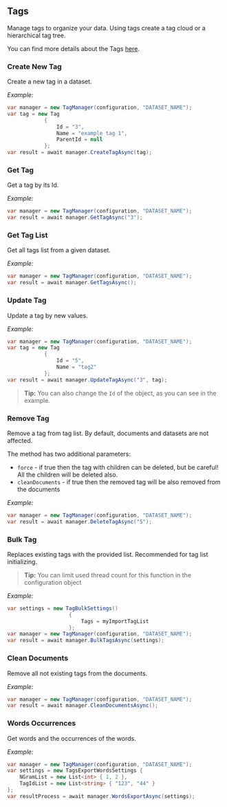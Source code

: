 ## Tags

Manage tags to organize your data. Using tags create a tag cloud or a hierarchical tag tree.

You can find more details about the Tags [here](/docs/api/{{docversion}}/tags).

### Create New Tag

Create a new tag in a dataset.

_Example:_

```cs
var manager = new TagManager(configuration, "DATASET_NAME");
var tag = new Tag
            {
                Id = "3",
                Name = "example tag 1",
                ParentId = null
            };
var result = await manager.CreateTagAsync(tag);
```

### Get Tag

Get a tag by its Id.

_Example:_

```cs
var manager = new TagManager(configuration, "DATASET_NAME");
var result = await manager.GetTagAsync("3");
```

### Get Tag List

Get all tags list from a given dataset.

_Example:_

```cs
var manager = new TagManager(configuration, "DATASET_NAME");
var result = await manager.GetTagsAsync();
```

### Update Tag

Update a tag by new values.

_Example:_

```cs
var manager = new TagManager(configuration, "DATASET_NAME");
var tag = new Tag
            {
                Id = "5",
                Name = "tag2"
            };
var result = await manager.UpdateTagAsync("3", tag);
```

> **Tip:** You can also change the `Id` of the object, as you can see in the example.

### Remove Tag

Remove a tag from tag list. By default, documents and datasets are not affected.

The method has two additional parameters:

- `force` - if true then the tag with children can be deleted, but be careful! All the children will be deleted also.
- `cleanDocuments` - if true then the removed tag will be also removed from the documents

_Example:_

```cs
var manager = new TagManager(configuration, "DATASET_NAME");
var result = await manager.DeleteTagAsync("5");
```

### Bulk Tag

Replaces existing tags with the provided list. Recommended for tag list initializing.

> **Tip:** You can limit used thread count for this function in the configuration object

_Example:_

```cs
var settings = new TagBulkSettings()
                    {
                        Tags = myImportTagList
                    };
var manager = new TagManager(configuration, "DATASET_NAME");
var result = await manager.BulkTagsAsync(settings);
```

### Clean Documents

Remove all not existing tags from the documents.

_Example:_

```cs
var manager = new TagManager(configuration, "DATASET_NAME");
var result = await manager.CleanDocumentsAsync();
```

### Words Occurrences

Get words and the occurrences of the words.


_Example:_

```cs
var manager = new TagManager(configuration, "DATASET_NAME");
var settings = new TagsExportWordsSettings {
    NGramList = new List<int> { 1, 2 },
    TagIdList = new List<string> { "123", "44" }
};
var resultProcess = await manager.WordsExportAsync(settings);
```